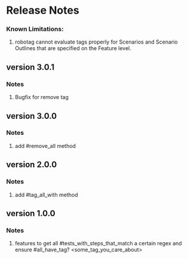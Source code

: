 # Release Notes

### Known Limitations:

1. robotag cannot evaluate tags properly for Scenarios and Scenario Outlines that are specified on the Feature level.

## version 3.0.1

### Notes

1. Bugfix for remove tag

## version 3.0.0

### Notes

1. add #remove_all method

## version 2.0.0

### Notes

1. add #tag_all_with method

## version 1.0.0

### Notes

1. features to get all #tests_with_steps_that_match a certain regex and ensure #all_have_tag? <some_tag_you_care_about>